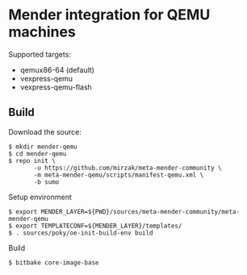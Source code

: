 # Mender integration for QEMU machines

Supported targets:

- qemux86-64 (default)
- vexpress-qemu
- vexpress-qemu-flash

## Build

Download the source:

    $ mkdir mender-qemu
    $ cd mender-qemu
    $ repo init \
           -u https://github.com/mirzak/meta-mender-community \
           -m meta-mender-qemu/scripts/manifest-qemu.xml \
           -b sumo

Setup environment

    $ export MENDER_LAYER=${PWD}/sources/meta-mender-community/meta-mender-qemu
    $ export TEMPLATECONF=${MENDER_LAYER}/templates/
    $ . sources/poky/oe-init-build-env build

Build

    $ bitbake core-image-base
